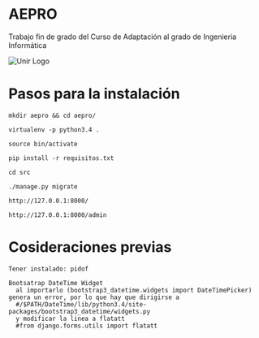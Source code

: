 # AEPRO

Trabajo fin de grado del Curso de Adaptación al grado de Ingenieria Informática

![Unir Logo](https://www.decointerior.es/wp-content/uploads/2015/01/logo-unir-e1423826671421.png)

# Pasos para la instalación

```
mkdir aepro && cd aepro/

virtualenv -p python3.4 .

source bin/activate

pip install -r requisitos.txt

cd src

./manage.py migrate

http://127.0.0.1:8000/

http://127.0.0.1:8000/admin

```
# Cosideraciones previas

```
Tener instalado: pidof

Bootsatrap DateTime Widget 
  al importarlo (bootstrap3_datetime.widgets import DateTimePicker) genera un error, por lo que hay que dirigirse a  
  #/$PATH/DateTime/lib/python3.4/site-packages/bootstrap3_datetime/widgets.py
  y modificar la linea a flatatt
  #from django.forms.utils import flatatt

```
